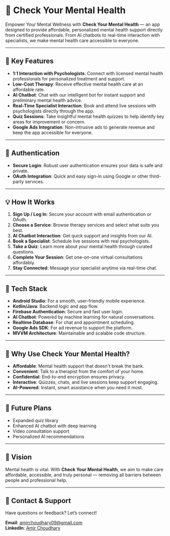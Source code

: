 # 🧠 Check Your Mental Health

Empower Your Mental Wellness with **Check Your Mental Health** — an app designed to provide affordable, personalized mental health support directly from certified professionals. From AI chatbots to real-time interaction with specialists, we make mental health care accessible to everyone.

---

## 🌟 Key Features

- **1:1 Interaction with Psychologists**: Connect with licensed mental health professionals for personalized treatment and support.  
- **Low-Cost Therapy**: Receive effective mental health care at an affordable rate.  
- **AI Chatbot**: Chat with our intelligent bot for instant support and preliminary mental health advice.  
- **Real-Time Specialist Interaction**: Book and attend live sessions with psychologists directly through the app.  
- **Quiz Sessions**: Take insightful mental health quizzes to help identify key areas for improvement or concern.  
- **Google Ads Integration**: Non-intrusive ads to generate revenue and keep the app accessible for everyone.

---

## 🔐 Authentication

- **Secure Login**: Robust user authentication ensures your data is safe and private.  
- **OAuth Integration**: Quick and easy sign-in using Google or other third-party services.

---

## 💡 How It Works

1. **Sign Up / Log In**: Secure your account with email authentication or OAuth.  
2. **Choose a Service**: Browse therapy services and select what suits you best.  
3. **AI Chatbot Interaction**: Get quick support and insights from our AI.  
4. **Book a Specialist**: Schedule live sessions with real psychologists.  
5. **Take a Quiz**: Learn more about your mental health through curated questions.  
6. **Complete Your Session**: Get one-on-one virtual consultations affordably.  
7. **Stay Connected**: Message your specialist anytime via real-time chat.

---

## 🧩 Tech Stack

- **Android Studio**: For a smooth, user-friendly mobile experience.  
- **Kotlin/Java**: Backend logic and app flow.  
- **Firebase Authentication**: Secure and fast user login.  
- **AI Chatbot**: Powered by machine learning for natural conversations.  
- **Realtime Database**: For chat and appointment scheduling.  
- **Google Ads SDK**: For ad revenue to support the platform.  
- **MVVM Architecture**: Maintainable and scalable code structure.

---

## 🎯 Why Use Check Your Mental Health?

- **Affordable**: Mental health support that doesn't break the bank.  
- **Convenient**: Talk to a therapist from the comfort of your home.  
- **Confidential**: End-to-end encryption ensures privacy.  
- **Interactive**: Quizzes, chats, and live sessions keep support engaging.  
- **AI-Powered**: Instant, smart assistance when you need it most.

---

## 🚀 Future Plans

- Expanded quiz library  
- Enhanced AI chatbot with deep learning  
- Video consultation support  
- Personalized AI recommendations  

---

## 🔮 Vision

Mental health is vital. With **Check Your Mental Health**, we aim to make care affordable, accessible, and truly personal — removing all barriers between people and professional help.

---

## 💬 Contact & Support

Have questions or feedback? Let’s connect!

**Email**: amirchoudhary09@gmail.com  
**LinkedIn**: [Amir Choudhary](https://www.linkedin.com/in/amirchoudhary09/)  
